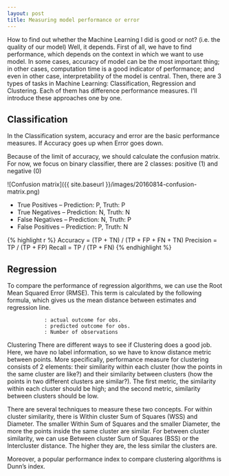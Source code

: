 ```yaml
---
layout: post
title: Measuring model performance or error
---
```


How to find out whether the Machine Learning I did is good or not? (i.e. the quality of our model) Well, it depends. First of all, we have to find performance, which depends on the context in which we want to use model. In some cases, accuracy of model can be the most important thing; in other cases, computation time is a good indicator of performance; and even in other case, interpretability of the model is central. Then, there are 3 types of tasks in Machine Learning: Classification, Regression and Clustering. Each of them has difference performance measures. I’ll introduce these approaches one by one.

## Classification

In the Classification system, accuracy and error are the basic performance measures. If Accuracy goes up when Error goes down.





Because of the limit of accuracy, we should calculate the confusion matrix. For now, we focus on binary classifier, there are 2 classes: positive (1) and negative (0)

![Confusion matrix]({{ site.baseurl }}/images/20160814-confusion-matrix.png)

* True Positives – Prediction: P, Truth: P
* True Negatives – Prediction: N, Truth: N
* False Negatives – Prediction: N, Truth: P
* False Positives – Prediction: P, Truth: N

{% highlight r %}
Accuracy = (TP + TN) / (TP + FP + FN + TN)
Precision = TP / (TP + FP) 
Recall = TP / (TP + FN)
{% endhighlight %}


## Regression

To compare the performance of regression algorithms, we can use the Root Mean Squared Error (RMSE). This term is calculated by the following formula, which gives us the mean distance between estimates and regression line. 


				
				: actual outcome for obs. 
				: predicted outcome for obs. 
				: Number of observations

Clustering
There are different ways to see if Clustering does a good job. Here, we have no label information, so we have to know distance metric between points. More specifically, performance measure for clustering consists of 2 elements: their similarity within each cluster (how the points in the same cluster are like?) and their similarity between clusters (how the points in two different clusters are similar?). The first metric, the similarity within each cluster should be high; and the second metric, similarity between clusters should be low. 

There are several techniques to measure these two concepts. For within cluster similarity, there is Within cluster Sum of Squares (WSS) and Diameter. The smaller Within Sum of Squares and the smaller Diameter, the more the points inside the same cluster are similar. For between cluster similarity, we can use Between cluster Sum of Squares (BSS) or the Intercluster distance. The higher they are, the less similar the clusters are.

Moreover, a popular performance index to compare clustering algorithms is Dunn’s index.


